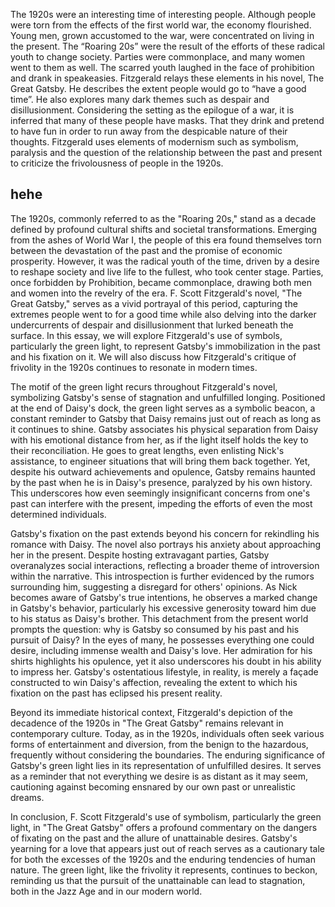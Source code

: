 
The 1920s were an interesting time of interesting people. Although people were torn from the effects of the first world war, the economy flourished. Young men, grown accustomed to the war, were concentrated on living in the present. The “Roaring 20s” were the result of the efforts of these radical youth to change society. Parties were commonplace, and many women went to them as well. The scarred youth laughed in the face of prohibition and drank in speakeasies. Fitzgerald relays these elements in his novel, The Great Gatsby. He describes the extent people would go to “have a good time”. He also explores many dark themes such as despair and disillusionment. Considering the setting as the epilogue of a war, it is inferred that many of these people have masks. That they drink and pretend to have fun in order to run away from the despicable nature of their thoughts. Fitzgerald uses elements of modernism such as symbolism, paralysis and the question of the relationship between the past and present to criticize the frivolousness of people in the 1920s.

## hehe

The 1920s, commonly referred to as the "Roaring 20s," stand as a decade defined by profound cultural shifts and societal transformations. Emerging from the ashes of World War I, the people of this era found themselves torn between the devastation of the past and the promise of economic prosperity. However, it was the radical youth of the time, driven by a desire to reshape society and live life to the fullest, who took center stage. Parties, once forbidden by Prohibition, became commonplace, drawing both men and women into the revelry of the era. F. Scott Fitzgerald's novel, "The Great Gatsby," serves as a vivid portrayal of this period, capturing the extremes people went to for a good time while also delving into the darker undercurrents of despair and disillusionment that lurked beneath the surface. In this essay, we will explore Fitzgerald's use of symbols, particularly the green light, to represent Gatsby's immobilization in the past and his fixation on it. We will also discuss how Fitzgerald's critique of frivolity in the 1920s continues to resonate in modern times.

The motif of the green light recurs throughout Fitzgerald's novel, symbolizing Gatsby's sense of stagnation and unfulfilled longing. Positioned at the end of Daisy's dock, the green light serves as a symbolic beacon, a constant reminder to Gatsby that Daisy remains just out of reach as long as it continues to shine. Gatsby associates his physical separation from Daisy with his emotional distance from her, as if the light itself holds the key to their reconciliation. He goes to great lengths, even enlisting Nick's assistance, to engineer situations that will bring them back together. Yet, despite his outward achievements and opulence, Gatsby remains haunted by the past when he is in Daisy's presence, paralyzed by his own history. This underscores how even seemingly insignificant concerns from one's past can interfere with the present, impeding the efforts of even the most determined individuals.

Gatsby's fixation on the past extends beyond his concern for rekindling his romance with Daisy. The novel also portrays his anxiety about approaching her in the present. Despite hosting extravagant parties, Gatsby overanalyzes social interactions, reflecting a broader theme of introversion within the narrative. This introspection is further evidenced by the rumors surrounding him, suggesting a disregard for others' opinions. As Nick becomes aware of Gatsby's true intentions, he observes a marked change in Gatsby's behavior, particularly his excessive generosity toward him due to his status as Daisy's brother. This detachment from the present world prompts the question: why is Gatsby so consumed by his past and his pursuit of Daisy? In the eyes of many, he possesses everything one could desire, including immense wealth and Daisy's love. Her admiration for his shirts highlights his opulence, yet it also underscores his doubt in his ability to impress her. Gatsby's ostentatious lifestyle, in reality, is merely a façade constructed to win Daisy's affection, revealing the extent to which his fixation on the past has eclipsed his present reality.

Beyond its immediate historical context, Fitzgerald's depiction of the decadence of the 1920s in "The Great Gatsby" remains relevant in contemporary culture. Today, as in the 1920s, individuals often seek various forms of entertainment and diversion, from the benign to the hazardous, frequently without considering the boundaries. The enduring significance of Gatsby's green light lies in its representation of unfulfilled desires. It serves as a reminder that not everything we desire is as distant as it may seem, cautioning against becoming ensnared by our own past or unrealistic dreams.

In conclusion, F. Scott Fitzgerald's use of symbolism, particularly the green light, in "The Great Gatsby" offers a profound commentary on the dangers of fixating on the past and the allure of unattainable desires. Gatsby's yearning for a love that appears just out of reach serves as a cautionary tale for both the excesses of the 1920s and the enduring tendencies of human nature. The green light, like the frivolity it represents, continues to beckon, reminding us that the pursuit of the unattainable can lead to stagnation, both in the Jazz Age and in our modern world.